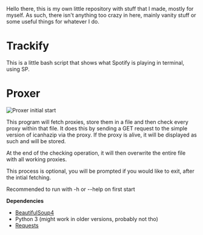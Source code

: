 Hello there, this is my own little repository with stuff that I made, mostly for myself.
As such, there isn't anything too crazy in here, mainly vanity stuff or some useful things for whatever I do.


# Trackify

This is a little bash script that shows what Spotify is playing in terminal, using SP.





# Proxer
![Proxer initial start](https://i.imgur.com/CA1Y30j.png)

This program will fetch proxies, store them in a file and then check every proxy within that file.
It does this by sending a GET request to the simple version of icanhazip via the proxy.
If the proxy is alive, it will be displayed as such and will be stored.

At the end of the checking operation, it will then overwrite the entire file with all working proxies.

This process is optional, you will be prompted if you would like to exit, after the intial fetching.

Recommended to run with -h or --help on first start

**Dependencies**
* [BeautifulSoup4](https://www.crummy.com/software/BeautifulSoup/bs4/doc/#installing-beautiful-soup)
* Python 3 (might work in older versions, probably not tho)
* [Requests](https://requests.readthedocs.io/en/master/user/install/)



